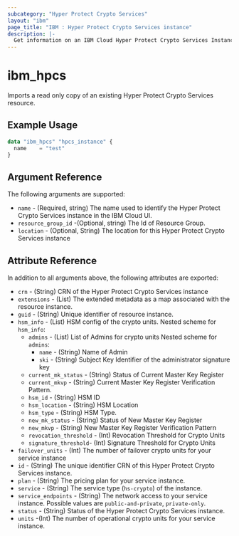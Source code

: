 ```yaml
---
subcategory: "Hyper Protect Crypto Services"
layout: "ibm"
page_title: "IBM : Hyper Protect Crypto Services instance"
description: |-
  Get information on an IBM Cloud Hyper Protect Crypto Services Instance.
---
```


# ibm\_hpcs

Imports a read only copy of an existing Hyper Protect Crypto Services resource.

## Example Usage

```terraform
data "ibm_hpcs" "hpcs_instance" {
  name    = "test"
}
```

## Argument Reference

The following arguments are supported:

* `name` - (Required, string) The name used to identify the Hyper Protect Crypto Services instance in the IBM Cloud UI.
* `resource_group_id` -(Optional, string) The Id of Resource Group.
* `location` - (Optional, String) The location for this Hyper Protect Crypto Services instance

## Attribute Reference

In addition to all arguments above, the following attributes are exported:

* `crn` - (String) CRN of the Hyper Protect Crypto Services instance
* `extensions` - (List) The extended metadata as a map associated with the resource instance.
* `guid` - (String) Unique identifier of resource instance.
* `hsm_info` - (List) HSM config of the crypto units.
  Nested scheme for `hsm_info`:
  * `admins` - (List) List of Admins for crypto units
    Nested scheme for `admins`:
      * `name` - (String) Name of Admin
      * `ski` - (String) Subject Key Identifier of the administrator signature key
  * `current_mk_status` - (String) Status of Current Master Key Register
  * `current_mkvp` - (String) Current Master Key Register Verification Pattern.
  * `hsm_id` - (String) HSM ID
  * `hsm_location` - (String) HSM Location
  * `hsm_type` - (String) HSM Type.
  * `new_mk_status` - (String) Status of New Master Key Register
  * `new_mkvp` - (String) New Master Key Register Verification Pattern
  * `revocation_threshold` - (Int) Revocation Threshold for Crypto Units
  * `signature_threshold`- (Int) Signature Threshold for Crypto Units
* `failover_units` - (Int) The number of failover crypto units for your service instance
* `id` - (String) The unique identifier CRN of this Hyper Protect Crypto Services instance.
* `plan` - (String) The pricing plan for your service instance.
* `service` - (String) The service type (`hs-crypto`) of the instance.
* `service_endpoints` - (String) The network access to your service instance. Possible values are `public-and-private`, `private-only`.
* `status` - (String) Status of the Hyper Protect Crypto Services instance.
* `units` -(Int) The number of operational crypto units for your service instance.
